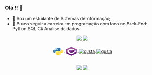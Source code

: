 ### Olá !! 👋


- 🔭 Sou um estudante de Sistemas de informação;
- 🌱 Busco seguir a carreira em programação com foco no Back-End: Python SQL C# Análise de dados

<div align="center">
  <a href="https://github.com/limagustav0">
  <img height="180em" src="https://github-readme-stats.vercel.app/api?username=limagustav0&show_icons=true&theme=dark&include_all_commits=true&count_private=true"/>
  <img height="180em" src="https://github-readme-stats.vercel.app/api/top-langs/?username=limagustav0&layout=compact&langs_count=7&theme=dark"/>
</div>

<div align="center" style="display: inline_block"><br>
  <img align="center" alt="gusta-Python" height="30" width="40" src="https://raw.githubusercontent.com/devicons/devicon/master/icons/python/python-original.svg">
  <img align="center" alt="gusta-Csharp" height="30" width="40" src="https://raw.githubusercontent.com/devicons/devicon/master/icons/csharp/csharp-original.svg">
  
  <img align="center" alt="gusta" height="30" width="40" src="https://cdn.jsdelivr.net/gh/devicons/devicon/icons/microsoftsqlserver/microsoftsqlserver-plain-wordmark.svg">
  <img align="center" alt="gusta" height="30" width="40" src="https://cdn.jsdelivr.net/gh/devicons/devicon/icons/jupyter/jupyter-original.svg">
</div>
  
##
  
<div align="center">
  <a href="mailto:gustav_valores@hotmail.com" target="_blank"><img src="https://img.shields.io/badge/Hotmail-8B89CC?style=for-the-badge&logo=Hotmail&logoColor=white" target="_blank"></a>
  <a href="https://www.linkedin.com/in/gustavo-do-carmo-lima-568629163/" target="_blank"><img src="https://img.shields.io/badge/-LinkedIn-%230077B5?style=for-the-badge&logo=linkedin&logoColor=white" target="_blank"></a>
</div>
  

